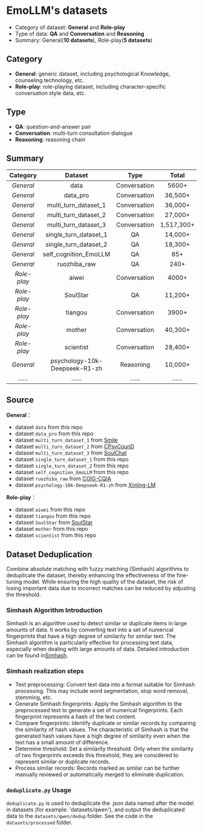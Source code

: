 # EmoLLM's datasets

* Category of dataset: **General** and **Role-play**
* Type of data: **QA** and **Conversation** and **Reasoning** 
* Summary: General(**10 datasets**), Role-play(**5 datasets**)

 ## Category
* **General**: generic dataset, including psychological Knowledge, counseling technology, etc.
* **Role-play**: role-playing dataset, including character-specific conversation style data, etc.

## Type
* **QA**: question-and-answer pair
* **Conversation**: multi-turn consultation dialogue
* **Reasoning**: reasoning chain 

## Summary

|   Category  |        Dataset        |     Type     |  Total  |
| :---------: | :-------------------: | :----------: | :-----: |
|  *General*  |         data          | Conversation |  5600+  |
|  *General*  |       data_pro        | Conversation | 36,500+ |
|  *General*  | multi_turn_dataset_1  | Conversation | 36,000+ |
|  *General*  | multi_turn_dataset_2  | Conversation | 27,000+ |
|  *General*  | multi_turn_dataset_3  | Conversation | 1,517,300+ |
|  *General*  | single_turn_dataset_1 |      QA      | 14,000+ |
|  *General*  | single_turn_dataset_2 |      QA      | 18,300+ |
|  *General*  | self_cognition_EmoLLM |      QA      |   85+   |
|  *General*  |      ruozhiba_raw     |      QA      |   240+  |
| *Role-play* |         aiwei         | Conversation |  4000+  |
| *Role-play* |       SoulStar        |      QA      | 11,200+ |
| *Role-play* |        tiangou        | Conversation |  3900+  |
| *Role-play* |        mother         | Conversation | 40,300+ |
| *Role-play* |       scientist       | Conversation | 28,400+ |
| *General* | psychology-10k-Deepseek-R1-zh | Reasoning | 10,000+ |
|     ……      |          ……           |      ……      |   ……    |

## Source

**General**：
* dataset `data` from this repo
* dataset `data_pro` from this repo
* dataset `multi_turn_dataset_1` from [Smile](https://github.com/qiuhuachuan/smile)
* dataset `multi_turn_dataset_2` from [CPsyCounD](https://github.com/CAS-SIAT-XinHai/CPsyCoun)
* dataset `multi_turn_dataset_3` from [SoulChat](https://github.com/scutcyr/SoulChat)
* dataset `single_turn_dataset_1` from this repo
* dataset `single_turn_dataset_2` from this repo
* dataset `self_cognition_EmoLLM` from this repo
* dataset `ruozhiba_raw` from [COIG-CQIA](https://huggingface.co/datasets/m-a-p/COIG-CQIA/viewer/ruozhiba)
* dataset `psychology-10k-Deepseek-R1-zh` from [Xinjing-LM](https://github.com/Kedreamix/Xinjing-LM)

**Role-play**：

* dataset `aiwei` from this repo
* dataset `tiangou` from this repo
* dataset `SoulStar` from [SoulStar](https://github.com/Nobody-ML/SoulStar)
* dataset `mother` from this repo
* dataset `scientist` from this repo

## Dataset Deduplication

Combine absolute matching with fuzzy matching (Simhash) algorithms to deduplicate the dataset, thereby enhancing the effectiveness of the fine-tuning model. While ensuring the high quality of the dataset, the risk of losing important data due to incorrect matches can be reduced by adjusting the threshold.

### Simhash Algorithm Introduction

Simhash is an algorithm used to detect similar or duplicate items in large amounts of data. It works by converting text into a set of numerical fingerprints that have a high degree of similarity for similar text. The Simhash algorithm is particularly effective for processing text data, especially when dealing with large amounts of data. Detailed introduction can be found in[Simhash](https://algonotes.readthedocs.io/en/latest/Simhash.html).

### Simhash realization steps

* Text preprocessing: Convert text data into a format suitable for Simhash processing. This may include word segmentation, stop word removal, stemming, etc.
* Generate Simhash fingerprints: Apply the Simhash algorithm to the preprocessed text to generate a set of numerical fingerprints. Each fingerprint represents a hash of the text content.
* Compare fingerprints: Identify duplicate or similar records by comparing the similarity of hash values. The characteristic of Simhash is that the generated hash values have a high degree of similarity even when the text has a small amount of difference.
* Determine threshold: Set a similarity threshold. Only when the similarity of two fingerprints exceeds this threshold, they are considered to represent similar or duplicate records.
* Process similar records: Records marked as similar can be further manually reviewed or automatically merged to eliminate duplication.

### `deduplicate.py` Usage

`deduplicate.py` is used to deduplicate the .json data named after the model in datasets (for example: 'datasets/qwen'), and output the deduplicated data to the `datasets/qwen/dedup` folder. See the code in the `datasets/processed` folder.

